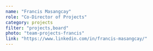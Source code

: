 ```yaml
---
name: "Francis Masangcay"
role: "Co-Director of Projects"
category: projects
filter: "projects,board"
photo: "team-projects-francis"
link: "https://www.linkedin.com/in/francis-masangcay/"
---
```


